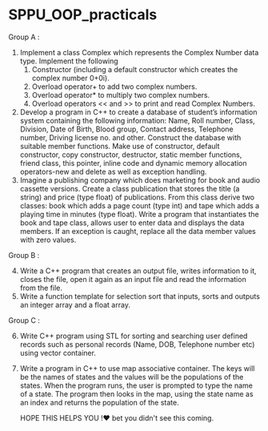 # SPPU_OOP_practicals
Group A : 

1) Implement a class Complex which represents the Complex Number data type. Implement the following
    1. Constructor (including a default constructor which creates the complex number 0+0i). 
    2. Overload operator+ to add two complex numbers. 
    3. Overload operator* to multiply two complex numbers. 
    4. Overload operators << and >> to print and read Complex Numbers. 
2) Develop a program in C++ to create a database of student’s information system containing the following information: 
    Name, Roll number, Class, Division, Date of Birth, Blood group, Contact address, Telephone number, Driving license no. and other. 
    Construct the database with suitable member functions. 
    Make use of constructor, default constructor, copy constructor, destructor, static member functions, friend class, 
    this pointer, inline code and dynamic memory allocation operators-new and delete as well as exception handling. 
3) Imagine a publishing company which does marketing for book and audio cassette versions. 
   Create a class publication that stores the title (a string) and price (type float) of publications. 
   From this class derive two classes: book which adds a page count (type int) and tape which adds a playing time in minutes (type float). 
   Write a program that instantiates the book and tape class, allows user to enter data and displays the data members. 
   If an exception is caught, replace all the data member values with zero values. 

Group B : 

4) Write a C++ program that creates an output file, writes information to it, 
   closes the file, open it again as an input file and read the information from the file. 
5) Write a function template for selection sort that inputs, sorts and outputs an integer array and a float array. 

Group C :

6) Write C++ program using STL for sorting and searching user defined records such as personal records 
  (Name, DOB, Telephone number etc) using vector container. 
7) Write a program in C++ to use map associative container. The keys will be the names of states and the values will be the populations of the states. 
   When the program runs, the user is prompted to type the name of a state. The program then looks in the map, 
   using the state name as an index and returns the population of the state.
   
   
   HOPE THIS HELPS YOU !❤
   bet you didn't see this coming.
